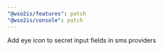 ```yaml
---
"@wso2is/features": patch
"@wso2is/console": patch
---
```


Add eye icon to secret input fields in sms providers
